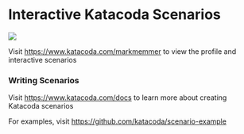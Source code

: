 # Interactive Katacoda Scenarios

[![](http://shields.katacoda.com/katacoda/markmemmer/count.svg)](https://www.katacoda.com/markmemmer "Get your profile on Katacoda.com")

Visit https://www.katacoda.com/markmemmer to view the profile and interactive scenarios

### Writing Scenarios
Visit https://www.katacoda.com/docs to learn more about creating Katacoda scenarios

For examples, visit https://github.com/katacoda/scenario-example
